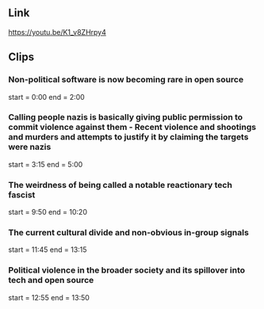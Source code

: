 ## Link
https://youtu.be/K1_v8ZHrpy4

## Clips

### Non-political software is now becoming rare in open source
start = 0:00
end = 2:00

### Calling people nazis is basically giving public permission to commit violence against them - Recent violence and shootings and murders and attempts to justify it by claiming the targets were nazis
start = 3:15
end = 5:00

### The weirdness of being called a notable reactionary tech fascist
start = 9:50
end = 10:20

### The current cultural divide and non-obvious in-group signals
start = 11:45
end = 13:15

### Political violence in the broader society and its spillover into tech and open source
start = 12:55
end = 13:50
